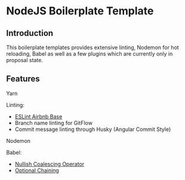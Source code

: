 # NodeJS Boilerplate Template

## Introduction

This boilerplate templates provides extensive linting, Nodemon for hot reloading, Babel as well as a few plugins which are currently only in proposal state.

## Features

Yarn

Linting:
* [ESLint Airbnb Base](https://github.com/airbnb/javascript/tree/master/packages/eslint-config-airbnb-base)
* Branch name linting for GitFlow
* Commit message linting through Husky (Angular Commit Style)

Nodemon

Babel:
* [Nullish Coalescing Operator](https://github.com/tc39/proposal-nullish-coalescing)
* [Optional Chaining](https://github.com/tc39/proposal-optional-chaining)

